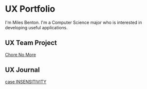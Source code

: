 # UX Portfolio

I'm Miles Benton. I'm a Computer Science major who is interested in developing useful applications.

## UX Team Project

[Chore No More](https://github.com/UsabilityEngineering/ChoreNoMore)

## UX Journal

[case INSENSITIVITY](j01/)
